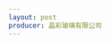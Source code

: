 ```yaml
---
layout: post
producer: 晶彩玻璃有限公司
---
```


<head>
    <meta charset="utf-8"> 
        <title>Bootstrap 实例 - 简单的轮播（Carousel）插件</title>
        <link rel="stylesheet" href="http://cdn.staticfile.net/twitter-bootstrap/3.3.7/css/bootstrap.min.css">
        <script src="http://cdn.staticfile.net/jquery/2.1.1/jquery.min.js"></script>
        <script src="http://cdn.staticfile.net/twitter-bootstrap/3.3.7/js/bootstrap.min.js"></script>
        <title>哥拉斯INS风星空渐变色玻璃杯</title>
        <style>

        .carousel-inner>.item>img, .carousel-inner>.item>a>img {
            width: 40%; /* 修改图片显示的宽度为容器宽度的70% */
            max-width: none; /* 确保图片可以达到70%的大小 */
        }
        .product-features {
            list-style: none; /* 移除列表前的圆点 */
            padding: 0; /* 移除默认内边距 */
            text-align: center; /* 文本居中 */
        }
        .product-features li {
            background: #f9f9f9; /* 项背景颜色 */
            margin-bottom: 5px; /* 项间距 */
            padding: 10px; /* 项内边距 */
            border-radius: 5px; /* 圆角边框 */
            display: inline-block; /* 以内联块状元素显示列表项 */
            margin-right: 10px; /* 列表项之间的间距 */
        }
        /* 其他样式保持不变 */
    </style>
</head>

<div id="myCarousel" class="carousel slide">
	<!-- 轮播（Carousel）指标 -->
	<ol class="carousel-indicators">
		<li data-target="#myCarousel" data-slide-to="0" class="active"></li>
		<li data-target="#myCarousel" data-slide-to="1"></li>
		<li data-target="#myCarousel" data-slide-to="2"></li>
	</ol>   
	<!-- 轮播（Carousel）项目 -->
	<div class="carousel-inner">
		<div class="item active">
			<img src="https://img.zcool.cn/community/01f9fb5cd92f3ea801208f8b8db280.jpg@2o.jpg" alt="First slide">
		</div>
		<div class="item">
			<img src="https://img.zcool.cn/community/0134fb5cd92f3ea801208f8bb7d8fc.jpg@2o.jpg" alt="Second slide">
		</div>
	</div>
	<!-- 轮播（Carousel）导航 -->
	<a class="left carousel-control" href="#myCarousel" role="button" data-slide="prev">
		<span class="glyphicon glyphicon-chevron-left" aria-hidden="true"></span>
		<span class="sr-only">Previous</span>
	</a>
	<a class="right carousel-control" href="#myCarousel" role="button" data-slide="next">
		<span class="glyphicon glyphicon-chevron-right" aria-hidden="true"></span>
		<span class="sr-only">Next</span>
	</a>
</div> 

</body>
